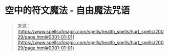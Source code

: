 <!--yml

category: 未分类

date: 2024-06-12 19:02:28

-->

# 空中的符文魔法 - 自由魔法咒语

> 来源：[https://www.spellsofmagic.com/spells/health_spells/hurt_spells/20029/page.html#0001-01-01](https://www.spellsofmagic.com/spells/health_spells/hurt_spells/20029/page.html#0001-01-01)
